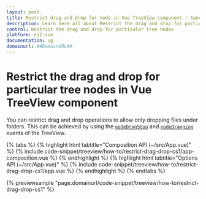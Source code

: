 ```yaml
---
layout: post
title: Restrict drag and drop for node in Vue TreeView component | Syncfusion
description: Learn here all about Restrict the drag and drop for particular tree nodes in Syncfusion Vue TreeView component of Syncfusion Essential JS 2 and more.
control: Restrict the drag and drop for particular tree nodes 
platform: ej2-vue
documentation: ug
domainurl: ##DomainURL##
---
```


# Restrict the drag and drop for particular tree nodes in Vue TreeView component

You can restrict drag and drop operations to allow only dropping files under folders. This can be achieved by using the [`nodeDragStop`](https://helpej2.syncfusion.com/vue/documentation/api/treeview#nodedragstop) and [`nodeDragging`](https://helpej2.syncfusion.com/vue/documentation/api/treeview#nodedragging) events of the TreeView.

{% tabs %}
{% highlight html tabtitle="Composition API (~/src/App.vue)" %}
{% include code-snippet/treeview/how-to/restrict-drag-drop-cs1/app-composition.vue %}
{% endhighlight %}
{% highlight html tabtitle="Options API (~/src/App.vue)" %}
{% include code-snippet/treeview/how-to/restrict-drag-drop-cs1/app.vue %}
{% endhighlight %}
{% endtabs %}
        
{% previewsample "page.domainurl/code-snippet/treeview/how-to/restrict-drag-drop-cs1" %}